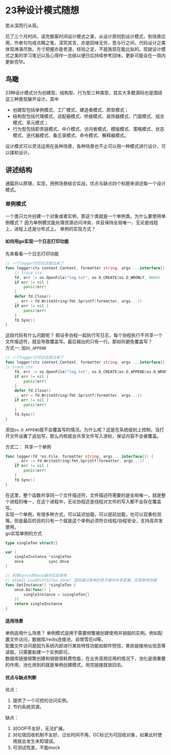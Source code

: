 # 23种设计模式随想
思从深而行从简。<br>

花了三个月时间，读完极客时间设计模式之美，从设计原则到设计模式，到场景应用，作者句句戒点睛之笔，深究其言，亦是回味无穷，思与行之间，代码设计之美体现淋漓尽致。方寸把握亦是老道，经验之足，不是我现在能比拟的。现就设计模式之美的学习笔记以及心得作一总结以便日后持续参考回味，更新可能会在一周内更新完毕。

## 鸟瞰
23种设计模式分为创建型、结构型、行为型三种类型，其实大多数源码也是围绕这三种类型展开设计。其中
* 创建型包括单例模式、工厂模式、建造者模式、原型模式；
* 结构型包括代理模式、适配器模式、桥接模式、装饰器模式、门面模式、组合模式、享元模式；
* 行为型包括职责链模式、中介模式、访问者模式、模版模式、策略模式、状态模式、迭代器模式、备忘录模式、命令模式、解释器模式。

设计模式可以灵活运用在各种场景，各种场景也不止可以用一种模式进行设计，可以揉和设计。

## 讲述结构
通篇将以原理，实现，用例场景结合实战，优点与缺点四个标题来讲述每一个设计模式。
### 单例模式
一个类只允许创建一个对象或者实例，那这个类就是一个单例类。为什么要使用单例模式？ 因为单例模式能处理资源访问冲突，并且保持全局唯一，无论是线程上，进程上还是分布式上。 单例的实现方式？
#### 如何用go实现一个日志打印功能
先来看看一个日志打印功能
```go
// 一个logger打印日志就出来了
func logger(ctx context.Context, formatter string, args ...interface{}) {
	// trace ctx
	fd, err := os.OpenFile("log.txt", os.O_CREATE|os.O_WRONLY, 0666)
	if err != nil {
		panic(err)
	}
	defer fd.Close()
	_, err = fd.WriteString(fmt.Sprintf(formatter, args...))
	if err != nil {
		panic(err)
	}
	fd.Sync()
}
```
这段代码有什么问题呢？ 假设多协程一起执行写日志，每个协程执行不共享一个文件描述符，就会导致覆盖写。最后输出的只有一行。那如何避免覆盖写？ <br>
方式一: 加`OS_APPEND`
```go
// 一个logger打印日志就出来了
func logger(ctx context.Context, formatter string, args ...interface{}) {
// trace ctx
    fd, err := os.OpenFile("log.txt", os.O_CREATE|os.O_APPEND|os.O_WRONLY, 0666)
    if err != nil {
        panic(err)
    }
    defer fd.Close()
    _, err = fd.WriteString(fmt.Sprintf(formatter, args...))
    if err != nil {
        panic(err)
    }
    fd.Sync()
}
```
添加`os.O_APPEND`就不会覆盖写的情况。为什么呢？这是在系统级别上控制，当打开文件设置了追加写，那么内核就会共享文件写入游标，保证内容不会被覆盖。<br>

方式二： 共享一个单例<br>
```go
func logger(fd *os.File, formatter string, args ...interface{}) {
	_, err := fd.WriteString(fmt.Sprintf(formatter, args...))
	if err != nil {
		panic(err)
	}
	fd.Sync()
}
```
在这里，整个函数共享同一个文件描述符，文件描述符需要的是全局唯一，就是整个进程的唯一，在这个进程中，无论协程还是线程对文件的写入都不会存在覆盖写。<br>
实现一个单例，有很多种方式，可以延迟加载，可以提前加载，也可以双重检测等。但是最后的目的只有一个就是这个单例必须符合线程/协程安全，支持高并发使用。<br>
go实现单例的方式
```go
type singleTon struct{}

var (
	singleInstance *singleTon
	once           sync.Once
)

// 利用synce的once操作实现单例
// atomic.LoadUint32(&o.done) 源码通过简单的原子操作共享变量，实现单例创建
func GetInstance() *singleTon {
	once.Do(func() {
		singleInstance = &singleTon{}
	})
	return singleInstance
}
```
#### 适用场景
单例适用什么场景？ 单例模式适用于需要频繁被创建使用并销毁的实例。例如配置文件访问，数据库/redis连接池，自增雪花id等。<br>
配置文件访问是因为系统内部进行某些特性功能如邮件短信，某些链接地址信息等读取，只需要新建一个实例即可。<br>
数据库链接频繁创建和销毁很耗费性能，在业务高频应用的情况下，池化是很重要的作用，池化用到的就是单例创建模式，用完链接就放回去。<br>
#### 优点与缺点判断
优点：
1. 提供了一个可控的访问实例。
2. 节约系统资源。

缺点：
1. 对OOP不友好，无法扩展。
2. 对垃圾回收机制不友好，过长时间不用，GC标记为可回收对象，如果此时使用就会发生未知错误。
3. 可测试性差，不能mock
